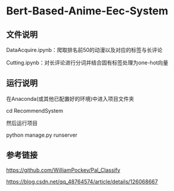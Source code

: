 # Bert-Based-Anime-Eec-System
## 文件说明
DataAcquire.ipynb：爬取排名前50的动漫以及对应的标签与长评论

Cutting.ipynb：对长评论进行分词并结合固有标签处理为one-hot向量


## 运行说明
在Anaconda(或其他已配置好的环境)中进入项目文件夹

cd RecommendSystem

然后运行项目

python manage.py runserver

## 参考链接
https://github.com/WilliamPockey/Pal_Classify

https://blog.csdn.net/qq_48764574/article/details/126068667
